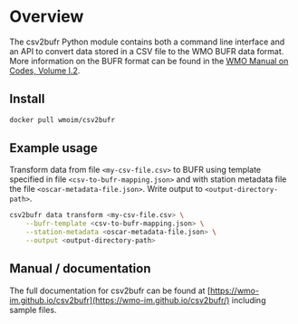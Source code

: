 Overview
========

The csv2bufr Python module contains both a command line interface and an API to convert data stored in a CSV file to the WMO BUFR data format.
More information on the BUFR format can be found in the [WMO Manual on Codes, Volume I.2](https://library.wmo.int/doc_num.php?explnum_id=10722).

Install
-------

```bash
docker pull wmoim/csv2bufr
```

Example usage
-------------

Transform data from file ``<my-csv-file.csv>`` to BUFR using template specified in file ``<csv-to-bufr-mapping.json>``
and with station metadata file the file ``<oscar-metadata-file.json>``. Write output to ``<output-directory-path>``.

```bash
csv2bufr data transform <my-csv-file.csv> \
    --bufr-template <csv-to-bufr-mapping.json> \
    --station-metadata <oscar-metadata-file.json> \
    --output <output-directory-path>
```

Manual / documentation
----------------------

The full documentation for csv2bufr can be found at [https://wmo-im.github.io/csv2bufr](https://wmo-im.github.io/csv2bufr/) including sample files.
